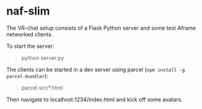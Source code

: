 # naf-slim
The VR-chat setup consists of a Flask Python server and some test Aframe networked clients. 

To start the server:

> python server.py

The clients can be started in a dev server using parcel (`npm install -g parcel-bundler`):

> parcel src/*.html

Then navigate to localhost:1234/index.html and kick off some avatars. 

